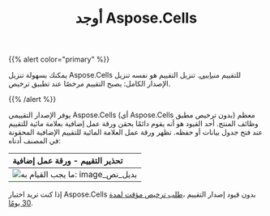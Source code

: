 ﻿---
title: أوجد Aspose.Cells
type: docs
weight: 40
url: /ar/python-net/evaluate-aspose-cells/
---
{{% alert color="primary" %}}

 يمكنك بسهولة تنزيل Aspose.Cells للتقييم من[بايبي](https://pypi.org/project/aspose-cells-python/). تنزيل التقييم هو نفسه تنزيل الإصدار الكامل: يصبح التقييم مرخصًا عند تطبيق ترخيص.

{{% /alert %}}

يوفر الإصدار التقييمي Aspose.Cells (أي Aspose.Cells بدون ترخيص مطبق) معظم وظائف المنتج. أحد القيود هو أنه يقوم دائمًا بحقن ورقة عمل إضافية بعلامة مائية للتقييم عند فتح جدول بيانات أو حفظه. تظهر ورقة عمل العلامة المائية للتقييم الإضافية المحقونة في المصنف أدناه:

|**تحذير التقييم - ورقة عمل إضافية**|
|:- |
|![ما يجب القيام به: image_بديل_نص](evaluate-aspose-cells_1.png)|
 إذا كنت تريد اختبار Aspose.Cells بدون قيود إصدار التقييم ،[طلب ترخيص مؤقت لمدة 30 يومًا](https://purchase.aspose.com/temporary-license).
